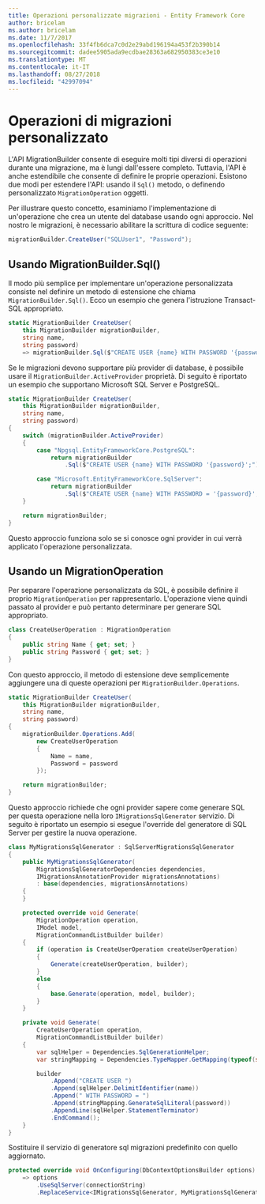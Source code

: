 ```yaml
---
title: Operazioni personalizzate migrazioni - Entity Framework Core
author: bricelam
ms.author: bricelam
ms.date: 11/7/2017
ms.openlocfilehash: 33f4fb6dca7c0d2e29abd196194a453f2b390b14
ms.sourcegitcommit: dadee5905ada9ecdbae28363a682950383ce3e10
ms.translationtype: MT
ms.contentlocale: it-IT
ms.lasthandoff: 08/27/2018
ms.locfileid: "42997094"
---
```

<a name="custom-migrations-operations"></a>Operazioni di migrazioni personalizzato
============================
L'API MigrationBuilder consente di eseguire molti tipi diversi di operazioni durante una migrazione, ma è lungi dall'essere completo. Tuttavia, l'API è anche estendibile che consente di definire le proprie operazioni. Esistono due modi per estendere l'API: usando il `Sql()` metodo, o definendo personalizzato `MigrationOperation` oggetti.

Per illustrare questo concetto, esaminiamo l'implementazione di un'operazione che crea un utente del database usando ogni approccio. Nel nostro le migrazioni, è necessario abilitare la scrittura di codice seguente:

``` csharp
migrationBuilder.CreateUser("SQLUser1", "Password");
```

<a name="using-migrationbuildersql"></a>Usando MigrationBuilder.Sql()
----------------------------
Il modo più semplice per implementare un'operazione personalizzata consiste nel definire un metodo di estensione che chiama `MigrationBuilder.Sql()`.
Ecco un esempio che genera l'istruzione Transact-SQL appropriato.

``` csharp
static MigrationBuilder CreateUser(
    this MigrationBuilder migrationBuilder,
    string name,
    string password)
    => migrationBuilder.Sql($"CREATE USER {name} WITH PASSWORD '{password}';");
```

Se le migrazioni devono supportare più provider di database, è possibile usare il `MigrationBuilder.ActiveProvider` proprietà. Di seguito è riportato un esempio che supportano Microsoft SQL Server e PostgreSQL.

``` csharp
static MigrationBuilder CreateUser(
    this MigrationBuilder migrationBuilder,
    string name,
    string password)
{
    switch (migrationBuilder.ActiveProvider)
    {
        case "Npgsql.EntityFrameworkCore.PostgreSQL":
            return migrationBuilder
                .Sql($"CREATE USER {name} WITH PASSWORD '{password}';");

        case "Microsoft.EntityFrameworkCore.SqlServer":
            return migrationBuilder
                .Sql($"CREATE USER {name} WITH PASSWORD = '{password}';");
    }

    return migrationBuilder;
}
```

Questo approccio funziona solo se si conosce ogni provider in cui verrà applicato l'operazione personalizzata.

<a name="using-a-migrationoperation"></a>Usando un MigrationOperation
---------------------------
Per separare l'operazione personalizzata da SQL, è possibile definire il proprio `MigrationOperation` per rappresentarlo. L'operazione viene quindi passato al provider e può pertanto determinare per generare SQL appropriato.

``` csharp
class CreateUserOperation : MigrationOperation
{
    public string Name { get; set; }
    public string Password { get; set; }
}
```

Con questo approccio, il metodo di estensione deve semplicemente aggiungere una di queste operazioni per `MigrationBuilder.Operations`.

``` csharp
static MigrationBuilder CreateUser(
    this MigrationBuilder migrationBuilder,
    string name,
    string password)
{
    migrationBuilder.Operations.Add(
        new CreateUserOperation
        {
            Name = name,
            Password = password
        });

    return migrationBuilder;
}
```

Questo approccio richiede che ogni provider sapere come generare SQL per questa operazione nella loro `IMigrationsSqlGenerator` servizio. Di seguito è riportato un esempio si esegue l'override del generatore di SQL Server per gestire la nuova operazione.

``` csharp
class MyMigrationsSqlGenerator : SqlServerMigrationsSqlGenerator
{
    public MyMigrationsSqlGenerator(
        MigrationsSqlGeneratorDependencies dependencies,
        IMigrationsAnnotationProvider migrationsAnnotations)
        : base(dependencies, migrationsAnnotations)
    {
    }

    protected override void Generate(
        MigrationOperation operation,
        IModel model,
        MigrationCommandListBuilder builder)
    {
        if (operation is CreateUserOperation createUserOperation)
        {
            Generate(createUserOperation, builder);
        }
        else
        {
            base.Generate(operation, model, builder);
        }
    }

    private void Generate(
        CreateUserOperation operation,
        MigrationCommandListBuilder builder)
    {
        var sqlHelper = Dependencies.SqlGenerationHelper;
        var stringMapping = Dependencies.TypeMapper.GetMapping(typeof(string));

        builder
            .Append("CREATE USER ")
            .Append(sqlHelper.DelimitIdentifier(name))
            .Append(" WITH PASSWORD = ")
            .Append(stringMapping.GenerateSqlLiteral(password))
            .AppendLine(sqlHelper.StatementTerminator)
            .EndCommand();
    }
}
```

Sostituire il servizio di generatore sql migrazioni predefinito con quello aggiornato.

``` csharp
protected override void OnConfiguring(DbContextOptionsBuilder options)
    => options
        .UseSqlServer(connectionString)
        .ReplaceService<IMigrationsSqlGenerator, MyMigrationsSqlGenerator>();
```
